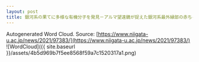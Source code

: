 ```yaml
---
layout: post
title: 銀河系の果てに多様な有機分子を発見－アルマ望遠鏡が捉えた銀河系最外縁部の赤ちゃん星－
---
```

Autogenerated Word Cloud.
Source\: [https://www.niigata-u.ac.jp/news/2021/97383/](https://www.niigata-u.ac.jp/news/2021/97383/)
![WordCloud]({{ site.baseurl }}/assets/4b5d969b7f5ee8568f59a7c1520317a1.png)